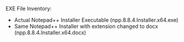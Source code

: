 EXE File Inventory:

  * Actual Notepad++ Installer Executable                     (npp.8.8.4.Installer.x64.exe)
  * Same Notepad++ Installer with extension changed to docx   (npp.8.8.4.Installer.x64.docx)
